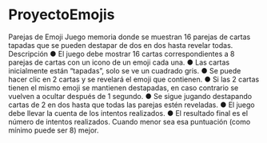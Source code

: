 # ProyectoEmojis

Parejas de Emoji
Juego memoria donde se muestran 16 parejas de cartas
tapadas que se pueden destapar de dos en dos hasta
revelar todas.
Descripción
● El juego debe mostrar 16 cartas correspondientes a 8 parejas de
cartas con un icono de un emoji cada una.
● Las cartas inicialmente están “tapadas”, solo se ve un cuadrado gris.
● Se puede hacer clic en 2 cartas y se revelará el emoji que contienen.
● Si las 2 cartas tienen el mismo emoji se mantienen destapadas, en
caso contrario se vuelven a ocultar después de 1 segundo.
● Se sigue jugando destapando cartas de 2 en dos hasta que todas las
parejas estén reveladas.
● El juego debe llevar la cuenta de los intentos realizados.
● El resultado final es el número de intentos realizados. Cuando
menor sea esa puntuación (como mínimo puede ser 8) mejor.
